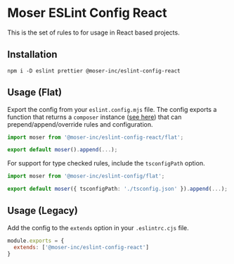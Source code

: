 # Moser ESLint Config React

This is the set of rules to for usage in React based projects.

## Installation

```shell
npm i -D eslint prettier @moser-inc/eslint-config-react
```

## Usage (Flat)

Export the config from your `eslint.config.mjs` file. The config exports a function that returns a `composer` instance ([see here](https://github.com/antfu/eslint-flat-config-utils)) that can prepend/append/override rules and configuration.

```ts
import moser from '@moser-inc/eslint-config-react/flat';

export default moser().append(...);
```

For support for type checked rules, include the `tsconfigPath` option.

```ts
import moser from '@moser-inc/eslint-config/flat';

export default moser({ tsconfigPath: './tsconfig.json' }).append(...);
```

## Usage (Legacy)

Add the config to the `extends` option in your `.eslintrc.cjs` file.

```js
module.exports = {
  extends: ['@moser-inc/eslint-config-react']
}
```
